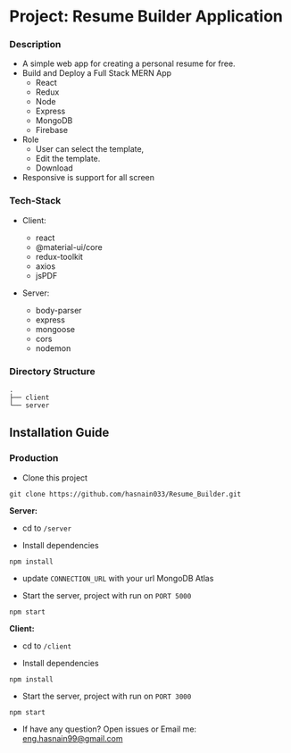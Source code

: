 # Project: Resume Builder Application

### Description

- A simple web app for creating a personal resume for free.
- Build and Deploy a Full Stack MERN App
  - React
  - Redux
  - Node
  - Express
  - MongoDB
  - Firebase
- Role
  - User can select the template,
  - Edit the template.
  - Download
- Responsive is support for all screen

### Tech-Stack

- Client:

  - react
  - @material-ui/core
  - redux-toolkit
  - axios
  - jsPDF

- Server:
  - body-parser
  - express
  - mongoose
  - cors
  - nodemon

### Directory Structure

```
.
├── client
└── server
```

## Installation Guide

### Production

- Clone this project

```
git clone https://github.com/hasnain033/Resume_Builder.git
```

**Server:**

- cd to `/server`

- Install dependencies

```
npm install
```

- update `CONNECTION_URL` with your url MongoDB Atlas

- Start the server, project with run on `PORT 5000`

```
npm start
```

**Client:**

- cd to `/client`

- Install dependencies

```
npm install
```

- Start the server, project with run on `PORT 3000`

```
npm start
```

- If have any question? Open issues or Email me: eng.hasnain99@gmail.com
